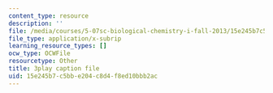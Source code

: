 ```yaml
---
content_type: resource
description: ''
file: /media/courses/5-07sc-biological-chemistry-i-fall-2013/15e245b7c5bbe204c8d4f8ed10bbb2ac_taCtV7gVKdI.srt
file_type: application/x-subrip
learning_resource_types: []
ocw_type: OCWFile
resourcetype: Other
title: 3play caption file
uid: 15e245b7-c5bb-e204-c8d4-f8ed10bbb2ac
---
```

